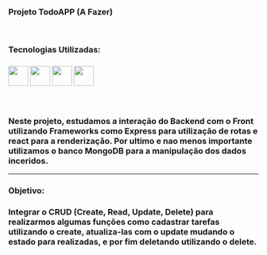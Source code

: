 ### Projeto TodoAPP (A Fazer)
<br/>
<h3>Tecnologias Utilizadas:<h3/><img width = '40px' src="https://cdn.jsdelivr.net/gh/devicons/devicon/icons/react/react-original.svg" />  
<img width ='40px' src="https://cdn.jsdelivr.net/gh/devicons/devicon/icons/mongodb/mongodb-original-wordmark.svg" />  
<img width ='40px'src="https://cdn.jsdelivr.net/gh/devicons/devicon/icons/express/express-original.svg" />
<img width ='40px' src="https://cdn.jsdelivr.net/gh/devicons/devicon/icons/nodejs/nodejs-original.svg" />


<br/><br/>
Neste projeto, estudamos a interação do Backend com o Front utilizando Frameworks como Express para utilização de rotas e 
react  para a renderização. Por ultimo e nao menos importante utilizamos o banco MongoDB para a manipulação dos dados inceridos.
<hr>

<h3>Objetivo:<h3/>
Integrar o CRUD (Create, Read, Update, Delete) para realizarmos algumas funções como cadastrar tarefas utilizando o create, 
atualiza-las com o update mudando o estado para realizadas, e por fim deletando utilizando o delete.
